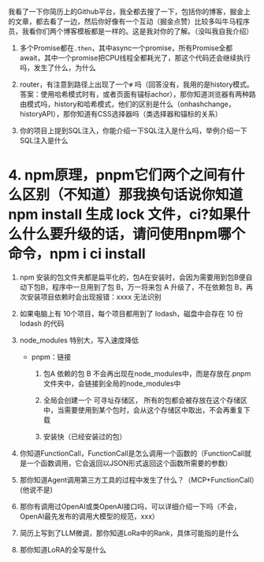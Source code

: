 我看了一下你简历上的Github平台，我全都去搜了一下，包括你的博客，掘金上的文章，都去看了一边，然后你好像有一个互动（掘金点赞）比较多叫牛马程序员，我看你们两个博客模板都是一样的。这是我对你的了解。（没叫我自我介绍）

1. 多个Promise都在`.then`，其中async一个promise，所有Promise全都await，其中一个promise把CPU线程全都耗光了，那这个代码还会继续执行吗，发生了什么，为什么

2. router，有注意到路径上出现了一个`#`
   吗（回答没有，我用的是history模式。答案：使用哈希模式时有，或者页面有锚标achor），那你知道浏览器有两种路由模式吗，history和哈希模式，他们的区别是什么（onhashchange，historyAPI），那你知道有CSS选择器吗（类选择器和锚标的关系）

3. 你的项目上提到SQL注入，你能介绍一下SQL注入是什么吗，举例介绍一下SQL注入是什么

# 4. npm原理，pnpm它们两个之间有什么区别（不知道）那我换句话说你知道npm install 生成 lock 文件，ci?如果什么什么要升级的话，请问使用npm哪个命令，npm i ci install

1. npm 安装的包文件夹都是扁平化的，包A在安装时，会因为需要用到包B便自动下包B，程序中一旦用到了包 B，万一将来包 A 升级了，不在依赖包
   B，再次安装项目依赖时会出现报错：xxxx 无法识别
2. 如果电脑上有 10个项目，每个项目都用到了 lodash，磁盘中会存在 10 份 lodash 的代码
3. node_modules 特别大，写入速度降低

    - pnpm：链接
        1. 包A 依赖的包 B 不会再出现在node_modules中，而是存放在.pnpm文件夹中，会链接到全局的node_modules中

        2. 全局会创建一个 可寻址存储区， 所有的包都会被存放在这个存储区中，当需要使用到某个包时，会从这个存储区中取出，不会再重复下载

        3. 安装快（已经安装过的包）

4. 你知道FunctionCall，FunctionCall是怎么调用一个函数的（FunctionCall就是一个函数调用，它会返回以JSON形式返回这个函数所需要的参数）
5. 那你知道Agent调用第三方工具的过程中发生了什么？（MCP+FunctionCall）(他说不是)
6. 那你有调用过OpenAI或类OpenAI接口吗，可以详细介绍一下吗（不会，OpenAI最先发布的调用大模型的规范，xxx）
7. 简历上写到了LLM微调，那你知道LoRa中的Rank，具体可能指的是什么
8. 那你知道LoRA的全写是什么